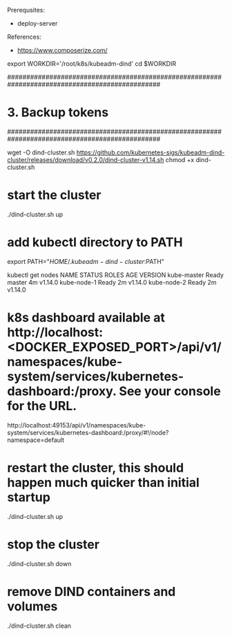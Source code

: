 Prerequsites:
- deploy-server

References:
- https://www.composerize.com/

export WORKDIR='/root/k8s/kubeadm-dind'
cd $WORKDIR

################################################################################################
# 3. Backup tokens
################################################################################################

wget -O dind-cluster.sh https://github.com/kubernetes-sigs/kubeadm-dind-cluster/releases/download/v0.2.0/dind-cluster-v1.14.sh 
chmod +x dind-cluster.sh

# start the cluster
./dind-cluster.sh up

# add kubectl directory to PATH
export PATH="$HOME/.kubeadm-dind-cluster:$PATH"

kubectl get nodes
NAME          STATUS    ROLES     AGE       VERSION
kube-master   Ready     master    4m        v1.14.0
kube-node-1   Ready     <none>    2m        v1.14.0
kube-node-2   Ready     <none>    2m        v1.14.0

# k8s dashboard available at http://localhost:<DOCKER_EXPOSED_PORT>/api/v1/namespaces/kube-system/services/kubernetes-dashboard:/proxy. See your console for the URL.

http://localhost:49153/api/v1/namespaces/kube-system/services/kubernetes-dashboard:/proxy/#!/node?namespace=default

# restart the cluster, this should happen much quicker than initial startup
./dind-cluster.sh up

# stop the cluster
./dind-cluster.sh down

# remove DIND containers and volumes
./dind-cluster.sh clean